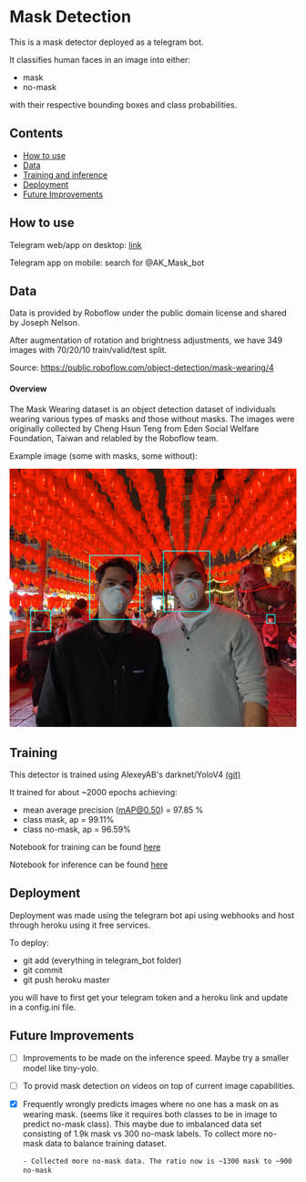 # Mask Detection 
This is a mask detector deployed as a telegram bot.

It classifies human faces in an image into either:
- mask
- no-mask

with their respective bounding boxes and class probabilities. 

## Contents
- [How to use](#h2u)
- [Data](#data)
- [Training and inference](#train)
- [Deployment](#deploy)
- [Future Improvements](#todo)

## <a name="h2u"></a> How to use
Telegram web/app on desktop: [link](https://t.me/AK_Mask_bot)

Telegram app on mobile: search for @AK_Mask_bot

## <a name="data"></a> Data
Data is provided by Roboflow under the public domain license and shared by Joseph Nelson.

After augmentation of rotation and brightness adjustments, we have 349 images with 70/20/10 train/valid/test split.

Source: https://public.roboflow.com/object-detection/mask-wearing/4

#### Overview
The Mask Wearing dataset is an object detection dataset of individuals wearing various types of masks and those without masks. The images were originally collected by Cheng Hsun Teng from Eden Social Welfare Foundation, Taiwan and relabled by the Roboflow team.

Example image (some with masks, some without):

![alt text](https://github.com/LeKwee/Mask_Detection/blob/master/images/readme_pic1.PNG?raw=true)

## <a name="train"></a> Training
This detector is trained using AlexeyAB's darknet/YoloV4 [(git)](https://github.com/AlexeyAB/darknet)

It trained for about ~2000 epochs achieving:
- mean average precision (mAP@0.50) = 97.85 % 
- class mask, ap = 99.11%
- class no-mask, ap = 96.59%  

Notebook for training can be found [here](https://github.com/LeKwee/Mask_Detection/tree/master/Mask_detection_yolov4_darknet/notebooks/Training)

Notebook for inference can be found [here](https://github.com/LeKwee/Mask_Detection/tree/master/Mask_detection_yolov4_darknet/notebooks/Inference)

## <a name="deploy"></a> Deployment
Deployment was made using the telegram bot api using webhooks and host through heroku using it free services.

To deploy:
- git add (everything in telegram_bot folder)
- git commit
- git push heroku master 
  
you will have to first get your telegram token and a heroku link and update in a config.ini file.
 
## <a name="todo"></a> Future Improvements
- [ ] Improvements to be made on the inference speed. Maybe try a smaller model like tiny-yolo.

- [ ] To provid mask detection on videos on top of current image capabilities.

- [x] Frequently wrongly predicts images where no one has a mask on as wearing mask. (seems like it requires both classes to be in image to predict no-mask class). This maybe due to imbalanced data set consisting of 1.9k mask vs 300 no-mask labels. To collect more no-mask data to balance training dataset.

      - Collected more no-mask data. The ratio now is ~1300 mask to ~900 no-mask
